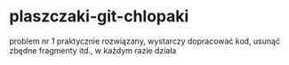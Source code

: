 # plaszczaki-git-chlopaki
problem nr 1 praktycznie rozwiązany, wystarczy dopracować kod, usunąć zbędne fragmenty itd., w każdym razie działa
